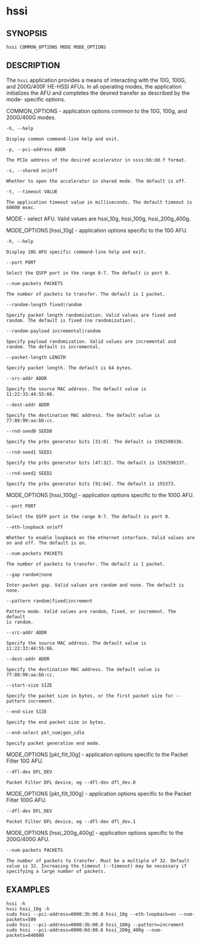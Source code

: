 # hssi #

## SYNOPSIS ##

`hssi COMMON_OPTIONS MODE MODE_OPTIONS`

## DESCRIPTION ##

The ```hssi``` application provides a means of interacting with the 10G, 100G, and
200G/400F HE-HSSI AFUs. In all operating modes, the application
initializes the AFU and completes the desired transfer as described by the mode-
specific options.

COMMON_OPTIONS - application options common to the 10G, 100g, and 200G/400G modes.

`-h, --help`

    Display common command-line help and exit.

`-p, --pci-address ADDR`

    The PCIe address of the desired accelerator in ssss:bb:dd.f format.

`-s, --shared on|off`

    Whether to open the accelerator in shared mode. The default is off.

`-t, --timeout VALUE`

    The application timeout value in milliseconds. The default timeout is 60000 msec.

MODE - select AFU. Valid values are hssi_10g, hssi_100g, hssi_200g_400g.

MODE_OPTIONS [hssi_10g] - application options specific to the 10G AFU.

`-h, --help`

    Display 10G AFU specific command-line help and exit.

`--port PORT`

    Select the QSFP port in the range 0-7. The default is port 0.

`--num-packets PACKETS`

    The number of packets to transfer. The default is 1 packet.

`--random-length fixed|random`

    Specify packet length randomization. Valid values are fixed and
    random. The default is fixed (no randomization).

`--random-payload incremental|random`

    Specify payload randomization. Valid values are incremental and
    random. The default is incremental.

`--packet-length LENGTH`

    Specify packet length. The default is 64 bytes.

`--src-addr ADDR`

    Specify the source MAC address. The default value is 11:22:33:44:55:66.

`--dest-addr ADDR`

    Specify the destination MAC address. The default value is 77:88:99:aa:bb:cc.

`--rnd-seed0 SEED0`

    Specify the prbs generator bits [31:0]. The default is 1592590336.

`--rnd-seed1 SEED1`

    Specify the prbs generator bits [47:32]. The default is 1592590337.

`--rnd-seed2 SEED2`

    Specify the prbs generator bits [91:64]. The default is 155373.

MODE_OPTIONS [hssi_100g] - application options specific to the 100G AFU.

`--port PORT`

    Select the QSFP port in the range 0-7. The default is port 0.

`--eth-loopback on|off`

    Whether to enable loopback on the ethernet interface. Valid values are
    on and off. The default is on.

`--num-packets PACKETS`

    The number of packets to transfer. The default is 1 packet.

`--gap random|none`

    Inter-packet gap. Valid values are random and none. The default is none.

`--pattern random|fixed|increment`

    Pattern mode. Valid values are random, fixed, or increment. The default
    is random.

`--src-addr ADDR`

    Specify the source MAC address. The default value is 11:22:33:44:55:66.

`--dest-addr ADDR`

    Specify the destination MAC address. The default value is 77:88:99:aa:bb:cc.

`--start-size SIZE`

    Specify the packet size in bytes, or the first packet size for --pattern increment.

`--end-size SIZE`

    Specify the end packet size in bytes.

`--end-select pkt_num|gen_idle`

    Specify packet generation end mode.

MODE_OPTIONS [pkt_filt_10g] - application options specific to the Packet Filter 10G AFU.

`--dfl-dev DFL_DEV`

    Packet Filter DFL device, eg --dfl-dev dfl_dev.0

MODE_OPTIONS [pkt_filt_100g] - application options specific to the Packet Filter 100G AFU.

`--dfl-dev DFL_DEV`

    Packet Filter DFL device, eg --dfl-dev dfl_dev.1

MODE_OPTIONS [hssi_200g_400g] - application options specific to the 200G/400G AFU.

`--num-packets PACKETS`

    The number of packets to transfer. Must be a multiple of 32. Default value is 32. Increasing the timeout (--timeout) may be necessary if specifying a large number of packets.


## EXAMPLES ##

`hssi -h`<br>
`hssi hssi_10g -h`<br>
`sudo hssi --pci-address=0000:3b:00.0 hssi_10g --eth-loopback=on --num-packets=500`<br>
`sudo hssi --pci-address=0000:3b:00.0 hssi_100g --pattern=increment`<br>
`sudo hssi --pci-address=0000:0d:00.6 hssi_200g_400g --num-packets=640000`
